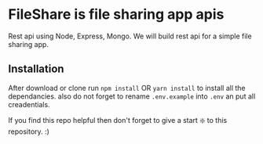 # FileShare is file sharing app apis

Rest api using Node, Express, Mongo.
We will build rest api for a simple file sharing app. 






## Installation 
After download or clone run `npm install` OR `yarn install` to install all the dependancies.
also do not forget to rename `.env.example` into `.env` an put all creadentials.

If you find this repo helpful then don't forget to give a start ❇️ to this repository. :)
